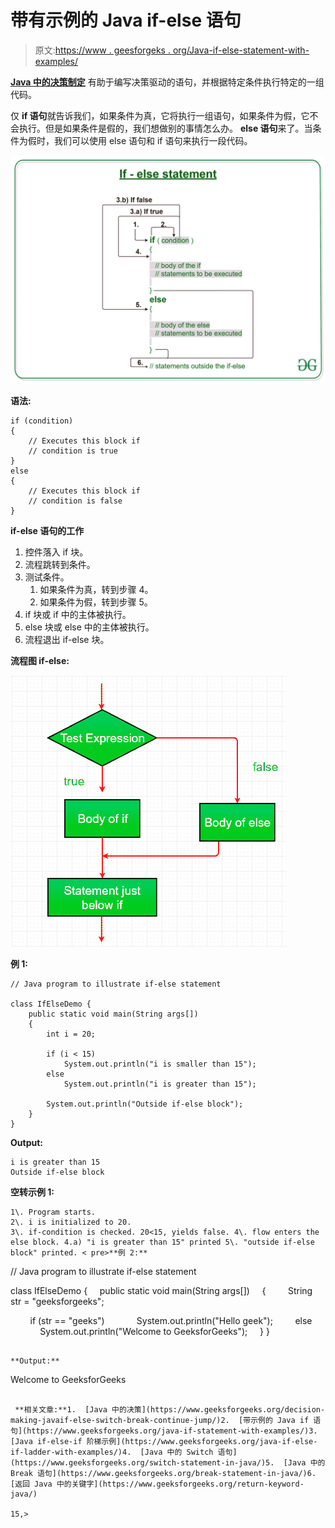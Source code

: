 # 带有示例的 Java if-else 语句

> 原文:[https://www . geesforgeks . org/Java-if-else-statement-with-examples/](https://www.geeksforgeeks.org/java-if-else-statement-with-examples/)

[**Java 中的决策制定**](https://www.geeksforgeeks.org/decision-making-javaif-else-switch-break-continue-jump/) 有助于编写决策驱动的语句，并根据特定条件执行特定的一组代码。

仅 **if 语句**就告诉我们，如果条件为真，它将执行一组语句，如果条件为假，它不会执行。但是如果条件是假的，我们想做别的事情怎么办。 **else 语句**来了。当条件为假时，我们可以使用 else 语句和 if 语句来执行一段代码。

[![](img/5af6241998cbfa7102fa28b15fc0947b.png)](https://media.geeksforgeeks.org/wp-content/uploads/20191118180512/If-else-statement-GeeksforGeeks1.jpg)

**语法:**

```
if (condition)
{
    // Executes this block if
    // condition is true
}
else
{
    // Executes this block if
    // condition is false
}
```

**if-else 语句的工作**

1.  控件落入 if 块。
2.  流程跳转到条件。
3.  测试条件。
    1.  如果条件为真，转到步骤 4。
    2.  如果条件为假，转到步骤 5。
4.  if 块或 if 中的主体被执行。
5.  else 块或 else 中的主体被执行。
6.  流程退出 if-else 块。

**流程图 if-else:**

[![](img/f6fc052e7e6df34b75af985879e95632.png)](https://media.geeksforgeeks.org/wp-content/uploads/20191108170014/Java-if-else.png)

**例 1:**

```
// Java program to illustrate if-else statement

class IfElseDemo {
    public static void main(String args[])
    {
        int i = 20;

        if (i < 15)
            System.out.println("i is smaller than 15");
        else
            System.out.println("i is greater than 15");

        System.out.println("Outside if-else block");
    }
}
```

**Output:**

```
i is greater than 15
Outside if-else block

```

**空转示例 1:**

```
1\. Program starts.
2\. i is initialized to 20.
3\. if-condition is checked. 20<15, yields false. 4\. flow enters the else block. 4.a) "i is greater than 15" printed 5\. "outside if-else block" printed. < pre>**例 2:** 

```
// Java program to illustrate if-else statement

class IfElseDemo {
    public static void main(String args[])
    {
        String str = "geeksforgeeks";

        if (str == "geeks")
            System.out.println("Hello geek");
        else
            System.out.println("Welcome to GeeksforGeeks");
    }
}
```

**Output:**

```
Welcome to GeeksforGeeks

```

 **相关文章:**1.  [Java 中的决策](https://www.geeksforgeeks.org/decision-making-javaif-else-switch-break-continue-jump/)2.  [带示例的 Java if 语句](https://www.geeksforgeeks.org/java-if-statement-with-examples/)3.  [Java if-else-if 阶梯示例](https://www.geeksforgeeks.org/java-if-else-if-ladder-with-examples/)4.  [Java 中的 Switch 语句](https://www.geeksforgeeks.org/switch-statement-in-java/)5.  [Java 中的 Break 语句](https://www.geeksforgeeks.org/break-statement-in-java/)6.  [返回 Java 中的关键字](https://www.geeksforgeeks.org/return-keyword-java/)

15,>
```